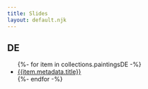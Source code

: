 ```yaml
---
title: Slides
layout: default.njk
---
```



## DE

<ul>
{%- for item in collections.paintingsDE -%}
  <li><a href="de/paintings/{{item.metadata.id}}">{{item.metadata.title}}</a></li>
{%- endfor -%}
</ul>
